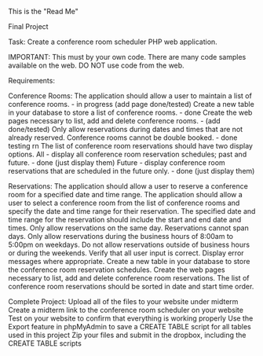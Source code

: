 This is the "Read Me"

Final Project

Task:
Create a conference room scheduler PHP web application.

IMPORTANT: This must by your own code. There are many code samples available on the web. DO NOT use code from the web.

Requirements:


Conference Rooms:
The application should allow a user to maintain a list of conference rooms. - in progress (add page done/tested)
Create a new table in your database to store a list of conference rooms.  - done
Create the web pages necessary to list, add and delete conference rooms. - (add done/tested)
Only allow reservations during dates and times that are not already reserved. Conference rooms cannot be double booked. - done testing rn
The list of conference room reservations should have two display options.
    All - display all conference room reservation schedules; past and future. - done (just display them)
    Future - display conference room reservations that are scheduled in the future only. - done (just display them)

Reservations:
The application should allow a user to reserve a conference room for a specified date and time range.
The application should allow a user to select a conference room from the list of conference rooms and specify the date and time range for their reservation.
The specified date and time range for the reservation should include the start and end date and times.
Only allow reservations on the same day. Reservations cannot span days.
Only allow reservations during the business hours of 8:00am to 5:00pm on weekdays.
Do not allow reservations outside of business hours or during the weekends.
Verify that all user input is correct.
Display error messages where appropriate.
Create a new table in your database to store the conference room reservation schedules.
Create the web pages necessary to list, add and delete conference room reservations.
The list of conference room reservations should be sorted in date and start time order.

Complete Project:
Upload all of the files to your website under midterm
Create a midterm link to the conference room scheduler on your website
Test on your website to confirm that everything is working properly
Use the Export feature in phpMyAdmin to save a CREATE TABLE script for all tables used in this project
Zip your files and submit in the dropbox, including the CREATE TABLE scripts